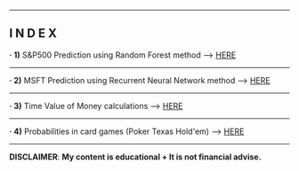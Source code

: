 ------------------------------------------------------------------------------------------------------------
**I N D E X**
------------------------------------------------------------------------------------------------------------


**· 1)** S&P500 Prediction using Random Forest method --> [HERE](https://github.com/alfonsohdl/ahp/blob/main/Project1.md)
  
------------------------------------------------------------------------------------------------------------

**· 2)** MSFT Prediction using Recurrent Neural Network method --> [HERE](https://github.com/alfonsohdl/ahp/blob/main/Project2.md)

------------------------------------------------------------------------------------------------------------

**· 3)** Time Value of Money calculations --> [HERE](https://github.com/alfonsohdl/ahp/blob/main/Project3.md)

------------------------------------------------------------------------------------------------------------

**· 4)** Probabilities in card games (Poker Texas Hold'em) --> [HERE](https://github.com/alfonsohdl/ahp/blob/main/Project4.md)


------------------------------------------------------------------------------------------------------------
 **DISCLAIMER**: **My content is educational + It is not financial advise.**
